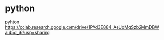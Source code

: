 # python
pyhton
https://colab.research.google.com/drive/1PVd3E884_AeUoMqSzb2MmDBWai45d_i6?usp=sharing
